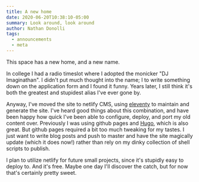 ```yaml
---
title: A new home
date: 2020-06-20T10:38:10-05:00
summary: Look around, look around
author: Nathan Donolli
tags:
  - announcements
  - meta
---
```


This space has a new home, and a new name.

In college I had a radio timeslot where I adopted the monicker "DJ Imaginathan".  I didn't put much thought into the name; I to write something down on the application form and I found it funny.  Years later, I still think it's both the greatest and stupidest alias I've ever gone by.

Anyway, I've moved the site to netlify CMS, using [eleventy](https://www.11ty.dev/) to maintain and generate the site.  I've heard good things about this combination, and have been happy how quick I've been able to configure, deploy, and port my old content over.  Previously I was using github pages and [Hugo](https://gohugo.io/), which is also great.  But github pages required a bit too much tweaking for my tastes.  I just want to write blog posts and push to master and have the site magically update (which it does now!) rather than rely on my dinky collection of shell scripts to publish.

I plan to utilize netlify for future small projects, since it's stupidly easy to deploy to.  And it's free.  Maybe one day I'll discover the catch, but for now that's certainly pretty sweet. 